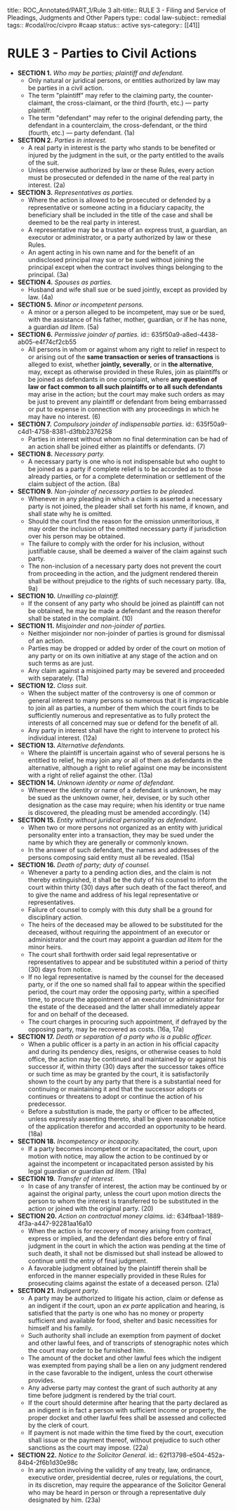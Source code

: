 title:: ROC_Annotated/PART_1/Rule 3
alt-title:: RULE 3 - Filing and Service of Pleadings, Judgments and Other Papers
type:: codal
law-subject:: remedial
tags:: #codal/roc/civpro #caap
status:: active
sys-category:: [[41]]
# RULE 3  - Parties to Civil Actions
- **SECTION 1.** *Who may be parties; plaintiff and defendant.*
	- Only natural or juridical persons, or entities authorized by law may be parties in a civil action.
	- The term "plaintiff" may refer to the claiming party, the counter-claimant, the cross-claimant, or the third (fourth, etc.) — party plaintiff.
	- The term "defendant" may refer to the original defending party, the defendant in a counterclaim, the cross-defendant, or the third (fourth, etc.) — party defendant. (1a)
- **SECTION 2.** *Parties in interest.*
	- A real party in interest is the party who stands to be benefited or injured by the judgment in the suit, or the party entitled to the avails of the suit.
	- Unless otherwise authorized by law or these Rules, every action must be prosecuted or defended in the name of the real party in interest. (2a)
- **SECTION 3.** *Representatives as parties.*
	- Where the action is allowed to be prosecuted or defended by a representative or someone acting in a fiduciary capacity, the beneficiary shall be included in the title of the case and shall be deemed to be the real party in interest.
	- A representative may be a trustee of an express trust, a guardian, an executor or administrator, or a party authorized by law or these Rules.
	- An agent acting in his own name and for the benefit of an undisclosed principal may sue or be sued without joining the principal except when the contract involves things belonging to the principal. (3a)
- **SECTION 4.** *Spouses as parties.*
	- Husband and wife shall sue or be sued jointly, except as provided by law. (4a)
- **SECTION 5.** *Minor or incompetent persons.*
	- A minor or a person alleged to be incompetent, may sue or be sued, with the assistance of his father, mother, guardian, or if he has none, a guardian *ad litem*. (5a)
- **SECTION 6.** *Permissive joinder of parties.*
  id:: 635f50a9-a8ed-4438-ab05-e4f74cf2cb55
	- All persons in whom or against whom any right to relief in respect to or arising out of the **same transaction or series of transactions** is alleged to exist, whether **jointly, severally**, or in **the alternative**, may, except as otherwise provided in these Rules, join as plaintiffs or be joined as defendants in one complaint, where **any question of law or fact common to all such plaintiffs or to all such defendants** may arise in the action; but the court may make such orders as may be just to prevent any plaintiff or defendant from being embarrassed or put to expense in connection with any proceedings in which he may have no interest. (6)
- **SECTION 7.** *Compulsory joinder of indispensable parties.*
  id:: 635f50a9-c4d1-4758-8381-d3fbb2376258
	- Parties in interest without whom no final determination can be had of an action shall be joined either as plaintiffs or defendants. (7)
- **SECTION 8.** *Necessary party.*
	- A necessary party is one who is not indispensable but who ought to be joined as a party if complete relief is to be accorded as to those already parties, or for a complete determination or settlement of the claim subject of the action. (8a)
- **SECTION 9.** *Non-joinder of necessary parties to be pleaded.*
	- Whenever in any pleading in which a claim is asserted a necessary party is not joined, the pleader shall set forth his name, if known, and shall state why he is omitted.
	- Should the court find the reason for the omission unmeritorious, it may order the inclusion of the omitted necessary party if jurisdiction over his person may be obtained.
	- The failure to comply with the order for his inclusion, without justifiable cause, shall be deemed a waiver of the claim against such party.
	- The non-inclusion of a necessary party does not prevent the court from proceeding in the action, and the judgment rendered therein shall be without prejudice to the rights of such necessary party. (8a, 9a)
- **SECTION 10.** *Unwilling co-plaintiff.*
	- If the consent of any party who should be joined as plaintiff can not be obtained, he may be made a defendant and the reason therefor shall be stated in the complaint. (10)
- **SECTION 11.** *Misjoinder and non-joinder of parties.*
	- Neither misjoinder nor non-joinder of parties is ground for dismissal of an action.
	- Parties may be dropped or added by order of the court on motion of any party or on its own initiative at any stage of the action and on such terms as are just.
	- Any claim against a misjoined party may be severed and proceeded with separately. (11a)
- **SECTION 12.** *Class suit.*
	- When the subject matter of the controversy is one of common or general interest to many persons so numerous that it is impracticable to join all as parties, a number of them which the court finds to be sufficiently numerous and representative as to fully protect the interests of all concerned may sue or defend for the benefit of all.
	- Any party in interest shall have the right to intervene to protect his individual interest. (12a)
- **SECTION 13.** *Alternative defendants.*
	- Where the plaintiff is uncertain against who of several persons he is entitled to relief, he may join any or all of them as defendants in the alternative, although a right to relief against one may be inconsistent with a right of relief against the other. (13a)
- **SECTION 14.** *Unknown identity or name of defendant.*
	- Whenever the identity or name of a defendant is unknown, he may be sued as the unknown owner, heir, devisee, or by such other designation as the case may require; when his identity or true name is discovered, the pleading must be amended accordingly. (14)
- **SECTION 15.** *Entity without juridical personality as defendant.*
	- When two or more persons not organized as an entity with juridical personality enter into a transaction, they may be sued under the name by which they are generally or commonly known.
	- In the answer of such defendant, the names and addresses of the persons composing said entity must all be revealed. (15a)
- **SECTION 16.** *Death of party; duty of counsel.*
	- Whenever a party to a pending action dies, and the claim is not thereby extinguished, it shall be the duty of his counsel to inform the court within thirty (30) days after such death of the fact thereof, and to give the name and address of his legal representative or representatives.
	- Failure of counsel to comply with this duty shall be a ground for disciplinary action.
	- The heirs of the deceased may be allowed to be substituted for the deceased, without requiring the appointment of an executor or administrator and the court may appoint a guardian *ad litem* for the minor heirs.
	- The court shall forthwith order said legal representative or representatives to appear and be substituted within a period of thirty (30) days from notice.
	- If no legal representative is named by the counsel for the deceased party, or if the one so named shall fail to appear within the specified period, the court may order the opposing party, within a specified time, to procure the appointment of an executor or administrator for the estate of the deceased and the latter shall immediately appear for and on behalf of the deceased.
	- The court charges in procuring such appointment, if defrayed by the opposing party, may be recovered as costs. (16a, 17a)
- **SECTION 17.** *Death or separation of a party who is a public officer.*
	- When a public officer is a party in an action in his official capacity and during its pendency dies, resigns, or otherwise ceases to hold office, the action may be continued and maintained by or against his successor if, within thirty (30) days after the successor takes office or such time as may be granted by the court, it is satisfactorily shown to the court by any party that there is a substantial need for continuing or maintaining it and that the successor adopts or continues or threatens to adopt or continue the action of his predecessor.
	- Before a substitution is made, the party or officer to be affected, unless expressly assenting thereto, shall be given reasonable notice of the application therefor and accorded an opportunity to be heard. (18a)
- **SECTION 18.** *Incompetency or incapacity.*
	- If a party becomes incompetent or incapacitated, the court, upon motion with notice, may allow the action to be continued by or against the incompetent or incapacitated person assisted by his legal guardian or guardian *ad litem*. (19a)
- **SECTION 19.** *Transfer of interest.*
	- In case of any transfer of interest, the action may be continued by or against the original party, unless the court upon motion directs the person to whom the interest is transferred to be substituted in the action or joined with the original party. (20)
- **SECTION 20.** *Action on contractual money claims.*
  id:: 634fbaa1-1889-4f3a-a447-92281aa16a10
	- When the action is for recovery of money arising from contract, express or implied, and the defendant dies before entry of final judgment in the court in which the action was pending at the time of such death, it shall not be dismissed but shall instead be allowed to continue until the entry of final judgment.
	- A favorable judgment obtained by the plaintiff therein shall be enforced in the manner especially provided in these Rules for prosecuting claims against the estate of a deceased person. (21a)
- **SECTION 21.** *Indigent party.*
	- A party may be authorized to litigate his action, claim or defense as an indigent if the court, upon an *ex parte* application and hearing, is satisfied that the party is one who has no money or property sufficient and available for food, shelter and basic necessities for himself and his family.
	- Such authority shall include an exemption from payment of docket and other lawful fees, and of transcripts of stenographic notes which the court may order to be furnished him.
	- The amount of the docket and other lawful fees which the indigent was exempted from paying shall be a lien on any judgment rendered in the case favorable to the indigent, unless the court otherwise provides.
	- Any adverse party may contest the grant of such authority at any time before judgment is rendered by the trial court.
	- If the court should determine after hearing that the party declared as an indigent is in fact a person with sufficient income or property, the proper docket and other lawful fees shall be assessed and collected by the clerk of court.
	- If payment is not made within the time fixed by the court, execution shall issue or the payment thereof, without prejudice to such other sanctions as the court may impose. (22a)
- **SECTION 22.** *Notice to the Solicitor General.*
  id:: 62f13798-e504-452a-84b4-2f6b1d30e98c
	- In any action involving the validity of any treaty, law, ordinance, executive order, presidential decree, rules or regulations, the court, in its discretion, may require the appearance of the Solicitor General who may be heard in person or through a representative duly designated by him. (23a)
